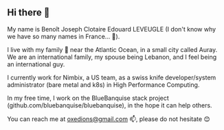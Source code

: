 ## Hi there 👋

My name is Benoît Joseph Clotaire Edouard LEVEUGLE (I don't know why we have so many names in France... 🤔).

I live with my family 🌱 near the Atlantic Ocean, in a small city called Auray. We are an international family, my spouse being Lebanon, and I feel being an international guy.

I currently work for Nimbix, a US team, as a swiss knife developer/system administrator (bare metal and k8s) in High Performance Computing.

In my free time, I work on the BlueBanquise stack project (github.com/bluebanquise/bluebanquise), in the hope it can help others.

You can reach me at oxedions@gmail.com 📫, please do not hesitate 😊
